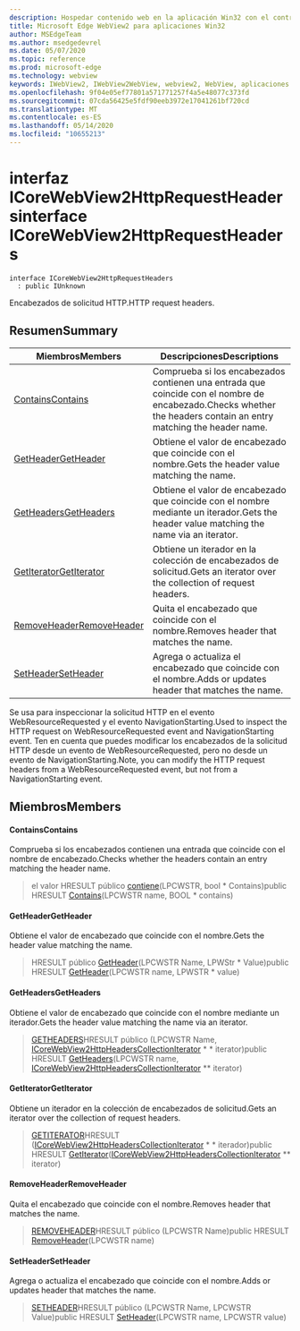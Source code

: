```yaml
---
description: Hospedar contenido web en la aplicación Win32 con el control Microsoft Edge WebView2
title: Microsoft Edge WebView2 para aplicaciones Win32
author: MSEdgeTeam
ms.author: msedgedevrel
ms.date: 05/07/2020
ms.topic: reference
ms.prod: microsoft-edge
ms.technology: webview
keywords: IWebView2, IWebView2WebView, webview2, WebView, aplicaciones Win32, Win32, Edge, ICoreWebView2, ICoreWebView2Controller, control de explorador, HTML Edge
ms.openlocfilehash: 9f04e05ef77801a571771257f4a5e48077c373fd
ms.sourcegitcommit: 07cda56425e5fdf90eeb3972e17041261bf720cd
ms.translationtype: MT
ms.contentlocale: es-ES
ms.lasthandoff: 05/14/2020
ms.locfileid: "10655213"
---
```

# <span data-ttu-id="65a06-104">interfaz ICoreWebView2HttpRequestHeaders</span><span class="sxs-lookup"><span data-stu-id="65a06-104">interface ICoreWebView2HttpRequestHeaders</span></span> 

```
interface ICoreWebView2HttpRequestHeaders
  : public IUnknown
```

<span data-ttu-id="65a06-105">Encabezados de solicitud HTTP.</span><span class="sxs-lookup"><span data-stu-id="65a06-105">HTTP request headers.</span></span>

## <span data-ttu-id="65a06-106">Resumen</span><span class="sxs-lookup"><span data-stu-id="65a06-106">Summary</span></span>

 <span data-ttu-id="65a06-107">Miembros</span><span class="sxs-lookup"><span data-stu-id="65a06-107">Members</span></span>                        | <span data-ttu-id="65a06-108">Descripciones</span><span class="sxs-lookup"><span data-stu-id="65a06-108">Descriptions</span></span>
--------------------------------|---------------------------------------------
[<span data-ttu-id="65a06-109">Contains</span><span class="sxs-lookup"><span data-stu-id="65a06-109">Contains</span></span>](#contains) | <span data-ttu-id="65a06-110">Comprueba si los encabezados contienen una entrada que coincide con el nombre de encabezado.</span><span class="sxs-lookup"><span data-stu-id="65a06-110">Checks whether the headers contain an entry matching the header name.</span></span>
[<span data-ttu-id="65a06-111">GetHeader</span><span class="sxs-lookup"><span data-stu-id="65a06-111">GetHeader</span></span>](#getheader) | <span data-ttu-id="65a06-112">Obtiene el valor de encabezado que coincide con el nombre.</span><span class="sxs-lookup"><span data-stu-id="65a06-112">Gets the header value matching the name.</span></span>
[<span data-ttu-id="65a06-113">GetHeaders</span><span class="sxs-lookup"><span data-stu-id="65a06-113">GetHeaders</span></span>](#getheaders) | <span data-ttu-id="65a06-114">Obtiene el valor de encabezado que coincide con el nombre mediante un iterador.</span><span class="sxs-lookup"><span data-stu-id="65a06-114">Gets the header value matching the name via an iterator.</span></span>
[<span data-ttu-id="65a06-115">GetIterator</span><span class="sxs-lookup"><span data-stu-id="65a06-115">GetIterator</span></span>](#getiterator) | <span data-ttu-id="65a06-116">Obtiene un iterador en la colección de encabezados de solicitud.</span><span class="sxs-lookup"><span data-stu-id="65a06-116">Gets an iterator over the collection of request headers.</span></span>
[<span data-ttu-id="65a06-117">RemoveHeader</span><span class="sxs-lookup"><span data-stu-id="65a06-117">RemoveHeader</span></span>](#removeheader) | <span data-ttu-id="65a06-118">Quita el encabezado que coincide con el nombre.</span><span class="sxs-lookup"><span data-stu-id="65a06-118">Removes header that matches the name.</span></span>
[<span data-ttu-id="65a06-119">SetHeader</span><span class="sxs-lookup"><span data-stu-id="65a06-119">SetHeader</span></span>](#setheader) | <span data-ttu-id="65a06-120">Agrega o actualiza el encabezado que coincide con el nombre.</span><span class="sxs-lookup"><span data-stu-id="65a06-120">Adds or updates header that matches the name.</span></span>

<span data-ttu-id="65a06-121">Se usa para inspeccionar la solicitud HTTP en el evento WebResourceRequested y el evento NavigationStarting.</span><span class="sxs-lookup"><span data-stu-id="65a06-121">Used to inspect the HTTP request on WebResourceRequested event and NavigationStarting event.</span></span> <span data-ttu-id="65a06-122">Ten en cuenta que puedes modificar los encabezados de la solicitud HTTP desde un evento de WebResourceRequested, pero no desde un evento de NavigationStarting.</span><span class="sxs-lookup"><span data-stu-id="65a06-122">Note, you can modify the HTTP request headers from a WebResourceRequested event, but not from a NavigationStarting event.</span></span>

## <span data-ttu-id="65a06-123">Miembros</span><span class="sxs-lookup"><span data-stu-id="65a06-123">Members</span></span>

#### <span data-ttu-id="65a06-124">Contains</span><span class="sxs-lookup"><span data-stu-id="65a06-124">Contains</span></span> 

<span data-ttu-id="65a06-125">Comprueba si los encabezados contienen una entrada que coincide con el nombre de encabezado.</span><span class="sxs-lookup"><span data-stu-id="65a06-125">Checks whether the headers contain an entry matching the header name.</span></span>

> <span data-ttu-id="65a06-126">el valor HRESULT público [contiene](#contains)(LPCWSTR, bool \* Contains)</span><span class="sxs-lookup"><span data-stu-id="65a06-126">public HRESULT [Contains](#contains)(LPCWSTR name, BOOL \* contains)</span></span>

#### <span data-ttu-id="65a06-127">GetHeader</span><span class="sxs-lookup"><span data-stu-id="65a06-127">GetHeader</span></span> 

<span data-ttu-id="65a06-128">Obtiene el valor de encabezado que coincide con el nombre.</span><span class="sxs-lookup"><span data-stu-id="65a06-128">Gets the header value matching the name.</span></span>

> <span data-ttu-id="65a06-129">HRESULT público [GetHeader](#getheader)(LPCWSTR Name, LPWStr \* Value)</span><span class="sxs-lookup"><span data-stu-id="65a06-129">public HRESULT [GetHeader](#getheader)(LPCWSTR name, LPWSTR \* value)</span></span>

#### <span data-ttu-id="65a06-130">GetHeaders</span><span class="sxs-lookup"><span data-stu-id="65a06-130">GetHeaders</span></span> 

<span data-ttu-id="65a06-131">Obtiene el valor de encabezado que coincide con el nombre mediante un iterador.</span><span class="sxs-lookup"><span data-stu-id="65a06-131">Gets the header value matching the name via an iterator.</span></span>

> <span data-ttu-id="65a06-132">[GETHEADERS](#getheaders)HRESULT público (LPCWSTR Name, [ICoreWebView2HttpHeadersCollectionIterator](icorewebview2httpheaderscollectioniterator.md) \* \* iterator)</span><span class="sxs-lookup"><span data-stu-id="65a06-132">public HRESULT [GetHeaders](#getheaders)(LPCWSTR name, [ICoreWebView2HttpHeadersCollectionIterator](icorewebview2httpheaderscollectioniterator.md) \*\* iterator)</span></span>

#### <span data-ttu-id="65a06-133">GetIterator</span><span class="sxs-lookup"><span data-stu-id="65a06-133">GetIterator</span></span> 

<span data-ttu-id="65a06-134">Obtiene un iterador en la colección de encabezados de solicitud.</span><span class="sxs-lookup"><span data-stu-id="65a06-134">Gets an iterator over the collection of request headers.</span></span>

> <span data-ttu-id="65a06-135">[GETITERATOR](#getiterator)HRESULT ([ICoreWebView2HttpHeadersCollectionIterator](icorewebview2httpheaderscollectioniterator.md) \* \* iterador)</span><span class="sxs-lookup"><span data-stu-id="65a06-135">public HRESULT [GetIterator](#getiterator)([ICoreWebView2HttpHeadersCollectionIterator](icorewebview2httpheaderscollectioniterator.md) \*\* iterator)</span></span>

#### <span data-ttu-id="65a06-136">RemoveHeader</span><span class="sxs-lookup"><span data-stu-id="65a06-136">RemoveHeader</span></span> 

<span data-ttu-id="65a06-137">Quita el encabezado que coincide con el nombre.</span><span class="sxs-lookup"><span data-stu-id="65a06-137">Removes header that matches the name.</span></span>

> <span data-ttu-id="65a06-138">[REMOVEHEADER](#removeheader)HRESULT público (LPCWSTR Name)</span><span class="sxs-lookup"><span data-stu-id="65a06-138">public HRESULT [RemoveHeader](#removeheader)(LPCWSTR name)</span></span>

#### <span data-ttu-id="65a06-139">SetHeader</span><span class="sxs-lookup"><span data-stu-id="65a06-139">SetHeader</span></span> 

<span data-ttu-id="65a06-140">Agrega o actualiza el encabezado que coincide con el nombre.</span><span class="sxs-lookup"><span data-stu-id="65a06-140">Adds or updates header that matches the name.</span></span>

> <span data-ttu-id="65a06-141">[SETHEADER](#setheader)HRESULT público (LPCWSTR Name, LPCWSTR Value)</span><span class="sxs-lookup"><span data-stu-id="65a06-141">public HRESULT [SetHeader](#setheader)(LPCWSTR name, LPCWSTR value)</span></span>

